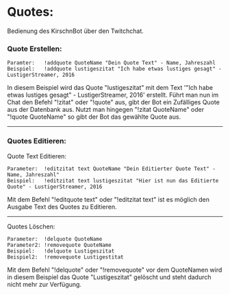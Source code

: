# Quotes:
Bedienung des KirschnBot über den Twitchchat.
### Quote Erstellen:
	Paramter:	!addquote QuoteName "Dein Quote Text" - Name, Jahreszahl
	Beispiel:	!addquote lustigeszitat "Ich habe etwas lustiges gesagt" - LustigerStreamer, 2016
	 

In diesem Beispiel wird das Quote "lustigeszitat" mit dem Text '"Ich habe etwas lustiges gesagt" - LustigerStreamer, 2016' erstellt.
Führt man nun im Chat den Befehl "!zitat" oder "!quote" aus, gibt der Bot ein Zufälliges Quote aus der Datenbank aus.
Nutzt man hingegen "!zitat QuoteName" oder "!quote QuoteName" so gibt der Bot das gewählte Quote aus.

<hr>

### Quotes Editieren:

Quote Text Editieren:

	Parameter:	!editzitat text QuoteName "Dein Editierter Quote Text" - Name, Jahreszahl"
	Beispiel:	!editzitat text lustigeszitat "Hier ist nun das Editierte Quote" - LustigerStreamer, 2016

Mit dem Befehl "!editquote text" oder "!editzitat text" ist es möglich den Ausgabe Text des Quotes zu Editieren.

<hr>

Quotes Löschen:

	Parameter:	!delquote QuoteName
	Parameter2:	!removequote QuoteName
	Beispiel:	!delquote Lustigeszitat
	Beispiel2:	!removequote Lustigestitat

Mit dem Befehl "!delquote" oder "!removequote" vor dem QuoteNamen wird in diesem Beispiel das Quote "Lustigeszitat" gelöscht und steht dadurch nicht mehr zur Verfügung.
